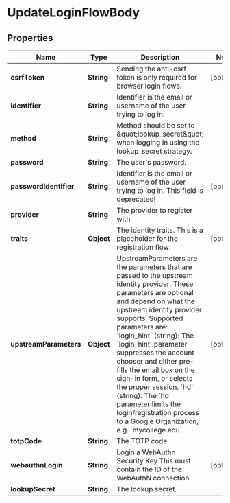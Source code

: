 

# UpdateLoginFlowBody


## Properties

| Name | Type | Description | Notes |
|------------ | ------------- | ------------- | -------------|
|**csrfToken** | **String** | Sending the anti-csrf token is only required for browser login flows. |  [optional] |
|**identifier** | **String** | Identifier is the email or username of the user trying to log in. |  |
|**method** | **String** | Method should be set to \&quot;lookup_secret\&quot; when logging in using the lookup_secret strategy. |  |
|**password** | **String** | The user&#39;s password. |  |
|**passwordIdentifier** | **String** | Identifier is the email or username of the user trying to log in. This field is deprecated! |  [optional] |
|**provider** | **String** | The provider to register with |  |
|**traits** | **Object** | The identity traits. This is a placeholder for the registration flow. |  [optional] |
|**upstreamParameters** | **Object** | UpstreamParameters are the parameters that are passed to the upstream identity provider.  These parameters are optional and depend on what the upstream identity provider supports. Supported parameters are: &#x60;login_hint&#x60; (string): The &#x60;login_hint&#x60; parameter suppresses the account chooser and either pre-fills the email box on the sign-in form, or selects the proper session. &#x60;hd&#x60; (string): The &#x60;hd&#x60; parameter limits the login/registration process to a Google Organization, e.g. &#x60;mycollege.edu&#x60;. |  [optional] |
|**totpCode** | **String** | The TOTP code. |  |
|**webauthnLogin** | **String** | Login a WebAuthn Security Key  This must contain the ID of the WebAuthN connection. |  [optional] |
|**lookupSecret** | **String** | The lookup secret. |  |



